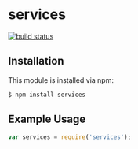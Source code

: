 # services



[![build status](https://secure.travis-ci.org//services.png)](http://travis-ci.org//services)

## Installation

This module is installed via npm:

``` bash
$ npm install services
```

## Example Usage

``` js
var services = require('services');
```

